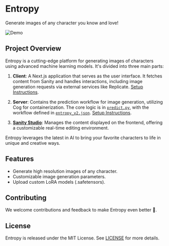# Entropy

Generate images of any character you know and love!

![Demo](https://github.com/bryantanjw/entropy/assets/34775928/99d1a6d2-8796-469b-99a1-54430a6bc2ca)

## Project Overview

Entropy is a cutting-edge platform for generating images of characters using advanced machine learning models. It's divided into three main parts:

1. **Client**: A Next.js application that serves as the user interface. It fetches content from Sanity and handles interactions, including image generation requests via external services like Replicate. [Setup Instructions](./client/README.md).

2. **Server**: Contains the prediction workflow for image generation, utilizing Cog for containerization. The core logic is in [`predict.py`](./server/predict.py), with the workflow defined in [`entropy_v2.json`](./server/workflows/entropy_v2.json). [Setup Instructions](./server/README.md).

3. **[Sanity Studio](https://sanity.io/)**: Manages the content displayed on the frontend, offering a customizable real-time editing environment.

Entropy leverages the latest in AI to bring your favorite characters to life in unique and creative ways.

## Features

- Generate high resolution images of any character.
- Customizable image generation parameters.
- Upload custom LoRA models (.safetensors).

## Contributing

We welcome contributions and feedback to make Entropy even better 🤧.

## License

Entropy is released under the MIT License. See [LICENSE](./LICENSE.md) for more details.
